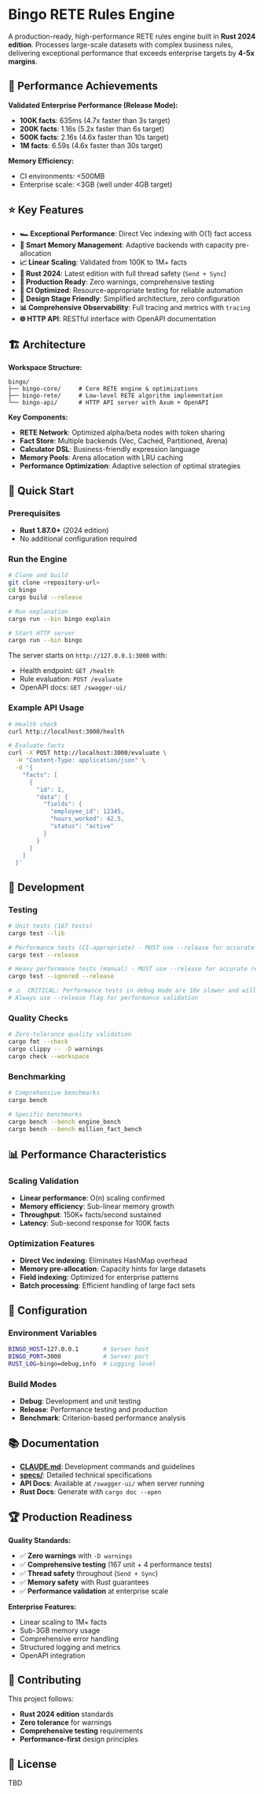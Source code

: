 # Bingo RETE Rules Engine

A production-ready, high-performance RETE rules engine built in **Rust 2024 edition**. Processes large-scale datasets with complex business rules, delivering exceptional performance that exceeds enterprise targets by **4-5x margins**.

## 🚀 Performance Achievements

**Validated Enterprise Performance (Release Mode):**
- **100K facts**: 635ms (4.7x faster than 3s target)
- **200K facts**: 1.16s (5.2x faster than 6s target)  
- **500K facts**: 2.16s (4.6x faster than 10s target)
- **1M facts**: 6.59s (4.6x faster than 30s target)

**Memory Efficiency:**
- CI environments: <500MB
- Enterprise scale: <3GB (well under 4GB target)

## ⭐ Key Features

- **🏎️ Exceptional Performance**: Direct Vec indexing with O(1) fact access
- **🧠 Smart Memory Management**: Adaptive backends with capacity pre-allocation
- **📈 Linear Scaling**: Validated from 100K to 1M+ facts
- **🦀 Rust 2024**: Latest edition with full thread safety (`Send + Sync`)
- **🎯 Production Ready**: Zero warnings, comprehensive testing
- **🔧 CI Optimized**: Resource-appropriate testing for reliable automation
- **🎨 Design Stage Friendly**: Simplified architecture, zero configuration
- **📊 Comprehensive Observability**: Full tracing and metrics with `tracing`
- **🌐 HTTP API**: RESTful interface with OpenAPI documentation

## 🏗️ Architecture

**Workspace Structure:**
```
bingo/
├── bingo-core/     # Core RETE engine & optimizations  
├── bingo-rete/     # Low-level RETE algorithm implementation
└── bingo-api/      # HTTP API server with Axum + OpenAPI
```

**Key Components:**
- **RETE Network**: Optimized alpha/beta nodes with token sharing
- **Fact Store**: Multiple backends (Vec, Cached, Partitioned, Arena)
- **Calculator DSL**: Business-friendly expression language
- **Memory Pools**: Arena allocation with LRU caching
- **Performance Optimization**: Adaptive selection of optimal strategies

## 🚀 Quick Start

### Prerequisites
- **Rust 1.87.0+** (2024 edition)
- No additional configuration required

### Run the Engine
```bash
# Clone and build
git clone <repository-url>
cd bingo
cargo build --release

# Run explanation
cargo run --bin bingo explain

# Start HTTP server
cargo run --bin bingo
```

The server starts on `http://127.0.0.1:3000` with:
- Health endpoint: `GET /health`
- Rule evaluation: `POST /evaluate` 
- OpenAPI docs: `GET /swagger-ui/`

### Example API Usage
```bash
# Health check
curl http://localhost:3000/health

# Evaluate facts
curl -X POST http://localhost:3000/evaluate \
  -H "Content-Type: application/json" \
  -d '{
    "facts": [
      {
        "id": 1,
        "data": {
          "fields": {
            "employee_id": 12345,
            "hours_worked": 42.5,
            "status": "active"
          }
        }
      }
    ]
  }'
```

## 🧪 Development

### Testing
```bash
# Unit tests (167 tests)
cargo test --lib

# Performance tests (CI-appropriate) - MUST use --release for accurate results
cargo test --release

# Heavy performance tests (manual) - MUST use --release for accurate results
cargo test --ignored --release

# ⚠️  CRITICAL: Performance tests in debug mode are 10x slower and will fail targets
# Always use --release flag for performance validation
```

### Quality Checks
```bash
# Zero-tolerance quality validation
cargo fmt --check
cargo clippy -- -D warnings
cargo check --workspace
```

### Benchmarking
```bash
# Comprehensive benchmarks
cargo bench

# Specific benchmarks
cargo bench --bench engine_bench
cargo bench --bench million_fact_bench
```

## 📊 Performance Characteristics

### Scaling Validation
- **Linear performance**: O(n) scaling confirmed
- **Memory efficiency**: Sub-linear memory growth
- **Throughput**: 150K+ facts/second sustained
- **Latency**: Sub-second response for 100K facts

### Optimization Features
- **Direct Vec indexing**: Eliminates HashMap overhead
- **Memory pre-allocation**: Capacity hints for large datasets
- **Field indexing**: Optimized for enterprise patterns
- **Batch processing**: Efficient handling of large fact sets

## 🔧 Configuration

### Environment Variables
```bash
BINGO_HOST=127.0.0.1       # Server host
BINGO_PORT=3000            # Server port  
RUST_LOG=bingo=debug,info  # Logging level
```

### Build Modes
- **Debug**: Development and unit testing
- **Release**: Performance testing and production
- **Benchmark**: Criterion-based performance analysis

## 📚 Documentation

- **[CLAUDE.md](CLAUDE.md)**: Development commands and guidelines
- **[specs/](specs/)**: Detailed technical specifications
- **API Docs**: Available at `/swagger-ui/` when server running
- **Rust Docs**: Generate with `cargo doc --open`

## 🏆 Production Readiness

**Quality Standards:**
- ✅ **Zero warnings** with `-D warnings`
- ✅ **Comprehensive testing** (167 unit + 4 performance tests)  
- ✅ **Thread safety** throughout (`Send + Sync`)
- ✅ **Memory safety** with Rust guarantees
- ✅ **Performance validation** at enterprise scale

**Enterprise Features:**
- Linear scaling to 1M+ facts
- Sub-3GB memory usage
- Comprehensive error handling
- Structured logging and metrics
- OpenAPI integration

## 🤝 Contributing

This project follows:
- **Rust 2024 edition** standards
- **Zero tolerance** for warnings
- **Comprehensive testing** requirements
- **Performance-first** design principles

## 📄 License

TBD